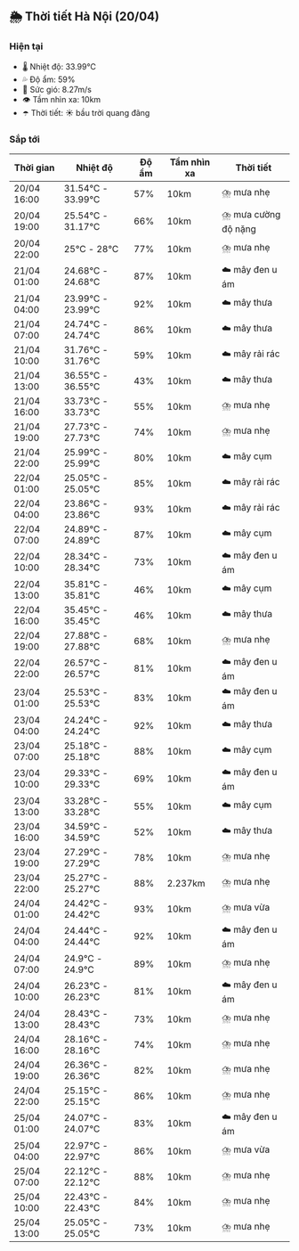 ## 🌦️ Thời tiết Hà Nội (20/04)

### Hiện tại

- 🌡️ Nhiệt độ: 33.99℃
- 💦 Độ ẩm: 59%
- 💨 Sức gió: 8.27m/s
- 👁️ Tầm nhìn xa: 10km
- ☂️ Thời tiết: ☀️ bầu trời quang đãng

### Sắp tới

| Thời gian | Nhiệt độ | Độ ẩm | Tầm nhìn xa | Thời tiết |
| --- | --- | --- | --- | --- |
| 20/04 16:00 | 31.54℃ - 33.99℃ | 57% | 10km | ⛈️ mưa nhẹ |
| 20/04 19:00 | 25.54℃ - 31.17℃ | 66% | 10km | ⛈️ mưa cường độ nặng |
| 20/04 22:00 | 25℃ - 28℃ | 77% | 10km | ⛈️ mưa nhẹ |
| 21/04 01:00 | 24.68℃ - 24.68℃ | 87% | 10km | ☁️ mây đen u ám |
| 21/04 04:00 | 23.99℃ - 23.99℃ | 92% | 10km | ☁️ mây thưa |
| 21/04 07:00 | 24.74℃ - 24.74℃ | 86% | 10km | ☁️ mây thưa |
| 21/04 10:00 | 31.76℃ - 31.76℃ | 59% | 10km | ☁️ mây rải rác |
| 21/04 13:00 | 36.55℃ - 36.55℃ | 43% | 10km | ☁️ mây thưa |
| 21/04 16:00 | 33.73℃ - 33.73℃ | 55% | 10km | ⛈️ mưa nhẹ |
| 21/04 19:00 | 27.73℃ - 27.73℃ | 74% | 10km | ⛈️ mưa nhẹ |
| 21/04 22:00 | 25.99℃ - 25.99℃ | 80% | 10km | ☁️ mây cụm |
| 22/04 01:00 | 25.05℃ - 25.05℃ | 85% | 10km | ☁️ mây rải rác |
| 22/04 04:00 | 23.86℃ - 23.86℃ | 93% | 10km | ☁️ mây rải rác |
| 22/04 07:00 | 24.89℃ - 24.89℃ | 87% | 10km | ☁️ mây cụm |
| 22/04 10:00 | 28.34℃ - 28.34℃ | 73% | 10km | ☁️ mây đen u ám |
| 22/04 13:00 | 35.81℃ - 35.81℃ | 46% | 10km | ☁️ mây cụm |
| 22/04 16:00 | 35.45℃ - 35.45℃ | 46% | 10km | ☁️ mây thưa |
| 22/04 19:00 | 27.88℃ - 27.88℃ | 68% | 10km | ⛈️ mưa nhẹ |
| 22/04 22:00 | 26.57℃ - 26.57℃ | 81% | 10km | ☁️ mây đen u ám |
| 23/04 01:00 | 25.53℃ - 25.53℃ | 83% | 10km | ☁️ mây đen u ám |
| 23/04 04:00 | 24.24℃ - 24.24℃ | 92% | 10km | ☁️ mây thưa |
| 23/04 07:00 | 25.18℃ - 25.18℃ | 88% | 10km | ☁️ mây cụm |
| 23/04 10:00 | 29.33℃ - 29.33℃ | 69% | 10km | ☁️ mây đen u ám |
| 23/04 13:00 | 33.28℃ - 33.28℃ | 55% | 10km | ☁️ mây cụm |
| 23/04 16:00 | 34.59℃ - 34.59℃ | 52% | 10km | ☁️ mây thưa |
| 23/04 19:00 | 27.29℃ - 27.29℃ | 78% | 10km | ⛈️ mưa nhẹ |
| 23/04 22:00 | 25.27℃ - 25.27℃ | 88% | 2.237km | ⛈️ mưa nhẹ |
| 24/04 01:00 | 24.42℃ - 24.42℃ | 93% | 10km | ⛈️ mưa vừa |
| 24/04 04:00 | 24.44℃ - 24.44℃ | 92% | 10km | ☁️ mây đen u ám |
| 24/04 07:00 | 24.9℃ - 24.9℃ | 89% | 10km | ⛈️ mưa nhẹ |
| 24/04 10:00 | 26.23℃ - 26.23℃ | 81% | 10km | ☁️ mây đen u ám |
| 24/04 13:00 | 28.43℃ - 28.43℃ | 73% | 10km | ⛈️ mưa nhẹ |
| 24/04 16:00 | 28.16℃ - 28.16℃ | 74% | 10km | ⛈️ mưa nhẹ |
| 24/04 19:00 | 26.36℃ - 26.36℃ | 82% | 10km | ⛈️ mưa nhẹ |
| 24/04 22:00 | 25.15℃ - 25.15℃ | 86% | 10km | ⛈️ mưa nhẹ |
| 25/04 01:00 | 24.07℃ - 24.07℃ | 83% | 10km | ☁️ mây đen u ám |
| 25/04 04:00 | 22.97℃ - 22.97℃ | 86% | 10km | ⛈️ mưa vừa |
| 25/04 07:00 | 22.12℃ - 22.12℃ | 88% | 10km | ⛈️ mưa nhẹ |
| 25/04 10:00 | 22.43℃ - 22.43℃ | 84% | 10km | ⛈️ mưa nhẹ |
| 25/04 13:00 | 25.05℃ - 25.05℃ | 73% | 10km | ⛈️ mưa nhẹ |
